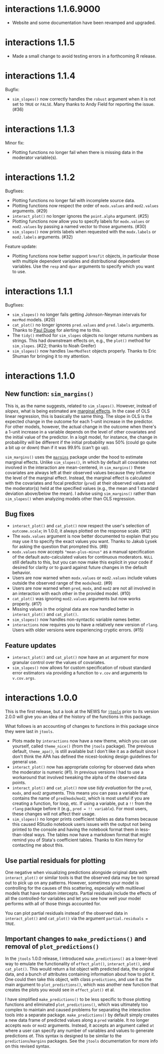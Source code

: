 # interactions 1.1.6.9000

* Website and some documentation have been revamped and upgraded.

# interactions 1.1.5

* Made a small change to avoid testing errors in a forthcoming R release.

# interactions 1.1.4

Bugfix:

* `sim_slopes()` now correctly handles the `robust` argument when it is not
set to `TRUE` or `FALSE`. Many thanks to Andy Field for reporting the issue. 
(#36)

# interactions 1.1.3

Minor fix:

* Plotting functions no longer fail when there is missing data in the moderator
variable(s).

# interactions 1.1.2

Bugfixes: 

* Plotting functions no longer fail with incomplete source data.
* Plotting functions now respect the order of `modx.values` and `mod2.values`
arguments. (#29)
* `interact_plot()` no longer ignores the `point.alpha` argument. (#25)
* Plotting functions now allow you to specify labels for `modx.values` or
`mod2.values` by passing a named vector to those arguments. (#30)
* `sim_slopes()` now prints labels when requested with the `modx.labels` or
`mod2.labels` arguments. (#32)

Feature update:

* Plotting functions now better support `brmsfit` objects, in particular 
those with multiple dependent variables and distributional dependent variables.
Use the `resp` and `dpar` arguments to specify which you want to use. 

# interactions 1.1.1

Bugfixes:

* `sim_slopes()` no longer fails getting Johnson-Neyman intervals for `merMod`
models. (#20)
* `cat_plot()` no longer ignores `pred.values` and `pred.labels` arguments.
Thanks to [Paul Djupe](http://pauldjupe.com/) for alerting me to this.
* The `tidy()` method for `sim_slopes` objects no longer returns numbers as
strings. This had downstream effects on, e.g., the `plot()` method for 
`sim_slopes`. (#22; thanks to Noah Greifer)
* `sim_slopes()` now handles `lmerModTest` objects properly. Thanks to Eric 
Shuman for bringing it to my attention.

# interactions 1.1.0

## New function: `sim_margins()`

This is, as the name suggests, related to `sim_slopes()`. However, instead of
*slopes*, what is being estimated are 
[marginal effects](https://cran.r-project.org/package=margins/vignettes/TechnicalDetails.pdf). 
In the case of OLS linear regression, this is basically the same thing. The 
slope in OLS is the expected change in the outcome for each 1-unit increase in
the predictor. For other models, however, the actual change in the outcome
when there's a 1-unit increase in a variable depends on the level of other 
covariates and the initial value of the predictor. In a logit model, 
for instance, the change in probability will be different if the initial 
probability was 50% (could go quite a bit up or down) than if it was 99.9% 
(can't go up).

`sim_margins()` uses the [`margins`](https://cran.r-project.org/package=margins)
package under the hood to estimate marginal effects. Unlike `sim_slopes()`, 
in which by default all covariates not involved in the interaction are 
mean-centered, in `sim_margins()` these covariates are always left at their
observed values because they influence the level of the marginal effect. 
Instead, the marginal effect is calculated with the covariates and focal 
predictor (`pred`) at their observed values and the moderator(s) held at the
specified values (e.g., the mean and 1 standard deviation above/below the mean).
I advise using `sim_margins()` rather than `sim_slopes()` when analyzing models
other than OLS regression.

## Bug fixes

* `interact_plot()` and `cat_plot()` now respect the user's selection of 
`outcome.scale`; in 1.0.0, it always plotted on the response scale. (#12)
* The `modx.values` argument is now better documented to explain that you may
use it to specify the exact values you want. Thanks to Jakub Lysek for asking
the question that prompted this. (#8)
* `modx.values` now accepts `"mean-plus-minus"` as a manual specification of
the default auto-calculated values for continuous moderators. `NULL` still 
defaults to this, but you can now make this explicit in your code if desired
for clarity or to guard against future changes in the default behavior.
* Users are now warned when `modx.values` or `mod2.values` include values
outside the observed range of the `modx`/`mod2`. (#9)
* Users are now warned when `pred`, `modx`, and `mod2` are not all involved in
an interaction with each other in the provided model. (#10)
* `cat_plot()` was ignoring `mod2.values` arguments but now works properly. 
(#17)
* Missing values in the original data are now handled better in 
`interact_plot()` and `cat_plot()`.
* `sim_slopes()` now handles non-syntactic variable names better.
* `interactions` now requires you to have a relatively new version of `rlang`.
Users with older versions were experiencing cryptic errors. (#15)

## Feature updates

* `interact_plot()` and `cat_plot()` now have an `at` argument for more granular
control over the values of covariates.
* `sim_slopes()` now allows for custom specification of robust standard error 
estimators via providing a function to `v.cov` and arguments to `v.cov.args`.

# interactions 1.0.0

This is the first release, but a look at the NEWS for
[`jtools`](https://jtools.jacob-long.com) prior to its version 2.0.0 will
give you an idea of the history of the functions in this package. 

What follows is an accounting of changes to functions in this package since
they were last in `jtools`.

* Plots made by `interactions` now have a new theme, which you can use yourself, 
called `theme_nice()` (from the `jtools` package). The previous default,
`theme_apa()`, is still available but I don't like it as a default since I don't
think the APA has defined the nicest-looking design guidelines for general use.
* `interact_plot()` now has appropriate coloring for observed data when the 
moderator is numeric (#1). In previous versions I had to use a workaround that 
involved tweaking the alpha of the observed data points. 
* `interact_plot()` and `cat_plot()` now use *tidy evaluation* for the `pred`,
`modx`, and `mod2` arguments. This means you can pass a variable that contains 
the name of `pred`/`modx`/`mod2`,
which is most useful if you are creating a function, for loop, etc. If using a
variable, put a `!!` from the `rlang` package before it
(e.g., `pred = !! variable`). For most users, these changes will not affect 
their usage.
* `sim_slopes()` no longer prints coefficient tables as data frames because this 
caused RStudio notebook users issues with the output not being printed to the
console and having the notebook format them in less-than-ideal ways. The tables
now have a markdown format that might remind you of Stata's coefficient tables.
Thanks to Kim Henry for contacting me about this.

## Use partial residuals for plotting 

One negative when visualizing predictions alongside original data 
with `interact_plot()` or similar
tools is that the observed data may be too spread out to pick up on any 
patterns. However, sometimes your model is controlling for the causes of this
scattering, especially with multilevel models that have random intercepts. 
Partial residuals include the effects of all the controlled-for variables 
and let you see how well your model performs with all of those things accounted
for. 

You can plot partial residuals instead of the observed data in `interact_plot()`
and `cat_plot()` via the argument `partial.residuals = TRUE`.

## Important changes to `make_predictions()` and removal of `plot_predictions()`

In the `jtools` 1.0.0 release, I introduced `make_predictions()` as a lower-level
way to emulate the functionality of `effect_plot()`, `interact_plot()`, and 
`cat_plot()`. This would return a list object with predicted data, the original 
data, and a bunch of attributes containing information about how to plot it.
One could then take this object, with class `predictions`, and use it as the 
main argument to `plot_predictions()`, which was another new function that 
creates the plots you would see in `effect_plot()` et al.

I have simplified `make_predictions()` to be less specific to those plotting 
functions and eliminated `plot_predictions()`, which was ultimately too complex
to maintain and caused problems for separating the interaction tools into a 
separate package. `make_predictions()` by default simply creates a new data frame
of predicted values along a `pred` variable. It no longer accepts `modx` or 
`mod2` arguments. Instead, it accepts an argument called `at` where a user can
specify any number of variables and values to generate predictions *at*. This
syntax is designed to be similar to the `predictions`/`margins` packages. See
the `jtools` documentation for more info on this revised syntax. 
